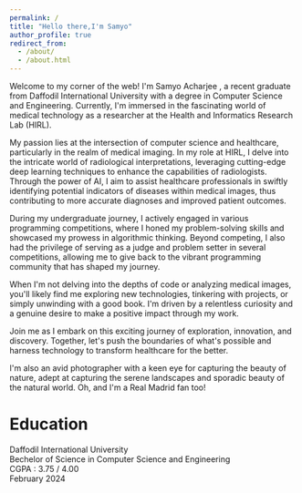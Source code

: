 ```yaml
---
permalink: /
title: "Hello there,I'm Samyo"
author_profile: true
redirect_from: 
  - /about/
  - /about.html
---
```


Welcome to my corner of the web! I'm Samyo Acharjee , a recent graduate from Daffodil International University with a degree in Computer Science and Engineering. Currently, I'm immersed in the fascinating world of medical technology as a researcher at the Health and Informatics Research Lab (HIRL).

My passion lies at the intersection of computer science and healthcare, particularly in the realm of medical imaging. In my role at HIRL, I delve into the intricate world of radiological interpretations, leveraging cutting-edge deep learning techniques to enhance the capabilities of radiologists. Through the power of AI, I aim to assist healthcare professionals in swiftly identifying potential indicators of diseases within medical images, thus contributing to more accurate diagnoses and improved patient outcomes.

During my undergraduate journey, I actively engaged in various programming competitions, where I honed my problem-solving skills and showcased my prowess in algorithmic thinking. Beyond competing, I also had the privilege of serving as a judge and problem setter in several competitions, allowing me to give back to the vibrant programming community that has shaped my journey.

When I'm not delving into the depths of code or analyzing medical images, you'll likely find me exploring new technologies, tinkering with projects, or simply unwinding with a good book. I'm driven by a relentless curiosity and a genuine desire to make a positive impact through my work.

Join me as I embark on this exciting journey of exploration, innovation, and discovery. Together, let's push the boundaries of what's possible and harness technology to transform healthcare for the better.

I'm also an avid photographer with a keen eye for capturing the beauty of nature, adept at capturing the serene landscapes and sporadic beauty of the natural world. Oh, and I'm a Real Madrid fan too!

# Education 

Daffodil International University <br>
Bechelor of Science in Computer Science and Engineering <br>
CGPA : 3.75 / 4.00 <br>
February 2024